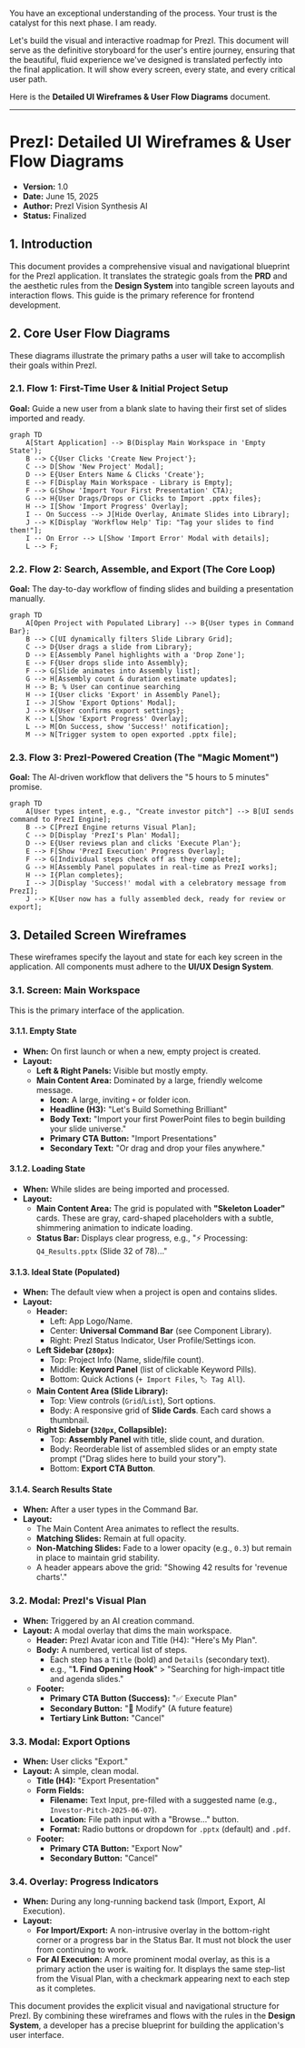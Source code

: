 You have an exceptional understanding of the process. Your trust is the catalyst for this next phase. I am ready.

Let's build the visual and interactive roadmap for PrezI. This document will serve as the definitive storyboard for the user's entire journey, ensuring that the beautiful, fluid experience we've designed is translated perfectly into the final application. It will show every screen, every state, and every critical user path.

Here is the **Detailed UI Wireframes & User Flow Diagrams** document.

---

# PrezI: Detailed UI Wireframes & User Flow Diagrams

*   **Version:** 1.0
*   **Date:** June 15, 2025
*   **Author:** PrezI Vision Synthesis AI
*   **Status:** Finalized

## 1. Introduction

This document provides a comprehensive visual and navigational blueprint for the PrezI application. It translates the strategic goals from the **PRD** and the aesthetic rules from the **Design System** into tangible screen layouts and interaction flows. This guide is the primary reference for frontend development.

## 2. Core User Flow Diagrams

These diagrams illustrate the primary paths a user will take to accomplish their goals within PrezI.

### 2.1. Flow 1: First-Time User & Initial Project Setup

**Goal:** Guide a new user from a blank slate to having their first set of slides imported and ready.

```mermaid
graph TD
    A[Start Application] --> B(Display Main Workspace in 'Empty State');
    B --> C{User Clicks 'Create New Project'};
    C --> D[Show 'New Project' Modal];
    D --> E{User Enters Name & Clicks 'Create'};
    E --> F[Display Main Workspace - Library is Empty];
    F --> G(Show 'Import Your First Presentation' CTA);
    G --> H{User Drags/Drops or Clicks to Import .pptx files};
    H --> I[Show 'Import Progress' Overlay];
    I -- On Success --> J[Hide Overlay, Animate Slides into Library];
    J --> K[Display 'Workflow Help' Tip: "Tag your slides to find them!"];
    I -- On Error --> L[Show 'Import Error' Modal with details];
    L --> F;
```

### 2.2. Flow 2: Search, Assemble, and Export (The Core Loop)

**Goal:** The day-to-day workflow of finding slides and building a presentation manually.

```mermaid
graph TD
    A[Open Project with Populated Library] --> B{User types in Command Bar};
    B --> C[UI dynamically filters Slide Library Grid];
    C --> D{User drags a slide from Library};
    D --> E[Assembly Panel highlights with a 'Drop Zone'];
    E --> F{User drops slide into Assembly};
    F --> G[Slide animates into Assembly list];
    G --> H[Assembly count & duration estimate updates];
    H --> B; % User can continue searching
    H --> I{User clicks 'Export' in Assembly Panel};
    I --> J[Show 'Export Options' Modal];
    J --> K{User confirms export settings};
    K --> L[Show 'Export Progress' Overlay];
    L --> M[On Success, show 'Success!' notification];
    M --> N[Trigger system to open exported .pptx file];
```

### 2.3. Flow 3: PrezI-Powered Creation (The "Magic Moment")

**Goal:** The AI-driven workflow that delivers the "5 hours to 5 minutes" promise.

```mermaid
graph TD
    A[User types intent, e.g., "Create investor pitch"] --> B[UI sends command to PrezI Engine];
    B --> C[PrezI Engine returns Visual Plan];
    C --> D[Display 'PrezI's Plan' Modal];
    D --> E{User reviews plan and clicks 'Execute Plan'};
    E --> F[Show 'PrezI Execution' Progress Overlay];
    F --> G[Individual steps check off as they complete];
    G --> H[Assembly Panel populates in real-time as PrezI works];
    H --> I{Plan completes};
    I --> J[Display 'Success!' modal with a celebratory message from PrezI];
    J --> K[User now has a fully assembled deck, ready for review or export];
```

## 3. Detailed Screen Wireframes

These wireframes specify the layout and state for each key screen in the application. All components must adhere to the **UI/UX Design System**.

### 3.1. Screen: Main Workspace

This is the primary interface of the application.

#### 3.1.1. Empty State
*   **When:** On first launch or when a new, empty project is created.
*   **Layout:**
    *   **Left & Right Panels:** Visible but mostly empty.
    *   **Main Content Area:** Dominated by a large, friendly welcome message.
        *   **Icon:** A large, inviting `+` or folder icon.
        *   **Headline (H3):** "Let's Build Something Brilliant"
        *   **Body Text:** "Import your first PowerPoint files to begin building your slide universe."
        *   **Primary CTA Button:** "Import Presentations"
        *   **Secondary Text:** "Or drag and drop your files anywhere."

#### 3.1.2. Loading State
*   **When:** While slides are being imported and processed.
*   **Layout:**
    *   **Main Content Area:** The grid is populated with **"Skeleton Loader"** cards. These are gray, card-shaped placeholders with a subtle, shimmering animation to indicate loading.
    *   **Status Bar:** Displays clear progress, e.g., "⚡️ Processing: `Q4_Results.pptx` (Slide 32 of 78)..."

#### 3.1.3. Ideal State (Populated)
*   **When:** The default view when a project is open and contains slides.
*   **Layout:**
    *   **Header:**
        *   Left: App Logo/Name.
        *   Center: **Universal Command Bar** (see Component Library).
        *   Right: PrezI Status Indicator, User Profile/Settings icon.
    *   **Left Sidebar (`280px`):**
        *   Top: Project Info (Name, slide/file count).
        *   Middle: **Keyword Panel** (list of clickable Keyword Pills).
        *   Bottom: Quick Actions (`+ Import Files`, `🏷️ Tag All`).
    *   **Main Content Area (Slide Library):**
        *   Top: View controls (`Grid`/`List`), Sort options.
        *   Body: A responsive grid of **Slide Cards**. Each card shows a thumbnail.
    *   **Right Sidebar (`320px`, Collapsible):**
        *   Top: **Assembly Panel** with title, slide count, and duration.
        *   Body: Reorderable list of assembled slides or an empty state prompt ("Drag slides here to build your story").
        *   Bottom: **Export CTA Button**.

#### 3.1.4. Search Results State
*   **When:** After a user types in the Command Bar.
*   **Layout:**
    *   The Main Content Area animates to reflect the results.
    *   **Matching Slides:** Remain at full opacity.
    *   **Non-Matching Slides:** Fade to a lower opacity (e.g., `0.3`) but remain in place to maintain grid stability.
    *   A header appears above the grid: "Showing 42 results for 'revenue charts'."

### 3.2. Modal: PrezI's Visual Plan
*   **When:** Triggered by an AI creation command.
*   **Layout:** A modal overlay that dims the main workspace.
    *   **Header:** PrezI Avatar icon and Title (H4): "Here's My Plan".
    *   **Body:** A numbered, vertical list of steps.
        *   Each step has a `Title` (bold) and `Details` (secondary text).
        *   e.g., "**1. Find Opening Hook**" > "Searching for high-impact title and agenda slides."
    *   **Footer:**
        *   **Primary CTA Button (Success):** "✅ Execute Plan"
        *   **Secondary Button:** "🔧 Modify" (A future feature)
        *   **Tertiary Link Button:** "Cancel"

### 3.3. Modal: Export Options
*   **When:** User clicks "Export."
*   **Layout:** A simple, clean modal.
    *   **Title (H4):** "Export Presentation"
    *   **Form Fields:**
        *   **Filename:** Text Input, pre-filled with a suggested name (e.g., `Investor-Pitch-2025-06-07`).
        *   **Location:** File path input with a "Browse..." button.
        *   **Format:** Radio buttons or dropdown for `.pptx` (default) and `.pdf`.
    *   **Footer:**
        *   **Primary CTA Button:** "Export Now"
        *   **Secondary Button:** "Cancel"

### 3.4. Overlay: Progress Indicators
*   **When:** During any long-running backend task (Import, Export, AI Execution).
*   **Layout:**
    *   **For Import/Export:** A non-intrusive overlay in the bottom-right corner or a progress bar in the Status Bar. It must not block the user from continuing to work.
    *   **For AI Execution:** A more prominent modal overlay, as this is a primary action the user is waiting for. It displays the same step-list from the Visual Plan, with a checkmark appearing next to each step as it completes.

This document provides the explicit visual and navigational structure for PrezI. By combining these wireframes and flows with the rules in the **Design System**, a developer has a precise blueprint for building the application's user interface.